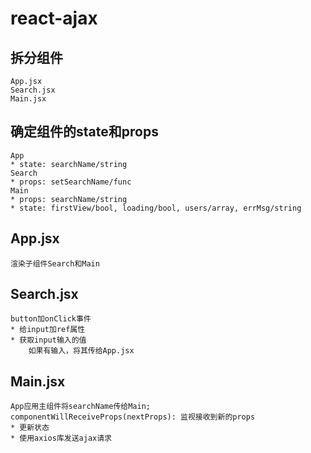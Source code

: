 # react-ajax
## 拆分组件
    App.jsx
    Search.jsx
    Main.jsx
## 确定组件的state和props
    App
    * state: searchName/string
    Search
    * props: setSearchName/func
    Main
    * props: searchName/string
    * state: firstView/bool, loading/bool, users/array, errMsg/string
## App.jsx
    渲染子组件Search和Main
## Search.jsx
    button加onClick事件
    * 给input加ref属性
    * 获取input输入的值
        如果有输入，将其传给App.jsx
## Main.jsx
    App应用主组件将searchName传给Main;
    componentWillReceiveProps(nextProps): 监视接收到新的props
    * 更新状态
    * 使用axios库发送ajax请求
